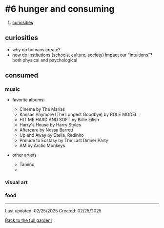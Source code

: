 # #6 hunger and consuming 

1. [curiosities](#curiosities)

## curiosities
* why do humans create?
* how do institutions (schools, culture, society) impact our "intuitions"? both physical and psychological 


## consumed 

### music 
* favorite albums: 
    * Cinema by The Marías
    * Kansas Anymore (The Longest Goodbye) by ROLE MODEL 
    * HIT ME HARD AND SOFT by Billie Eilish 
    * Harry's House by Harry Styles 
    * Aftercare by Nessa Barrett 
    * Up and Away by Σtella, Redinho 
    * Prelude to Ecstasy by The Last Dinner Party 
    * AM by Arctic Monkeys 
 
* other artists
    * Tamino
    *  

### visual art

### food 

------------
Last updated: 02/25/2025
Created: 02/25/2025

[Back to the full garden!](./index.md)